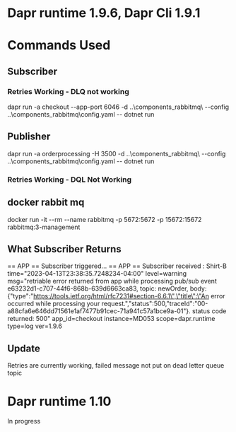 # Dapr runtime 1.9.6, Dapr Cli 1.9.1
# Commands Used
## Subscriber
### Retries Working - DLQ not working
dapr run -a checkout --app-port 6046 -d ..\components_rabbitmq\ --config ..\components_rabbitmq\config.yaml  -- dotnet run
## Publisher
dapr run -a orderprocessing -H 3500 -d ..\components_rabbitmq\ --config ..\components_rabbitmq\config.yaml  -- dotnet run
### Retries Working - DQL Not Working
## docker rabbit mq
docker run -it --rm --name rabbitmq -p 5672:5672 -p 15672:15672 rabbitmq:3-management

## What Subscriber Returns
== APP == Subscriber triggered...
== APP == Subscriber received : Shirt-B
time="2023-04-13T23:38:35.7248234-04:00" level=warning msg="retriable error returned from app while processing pub/sub event e63232d1-c707-44f6-868b-639d6663ca83, topic: newOrder, body: {\"type\":\"https://tools.ietf.org/html/rfc7231#section-6.6.1\",\"title\":\"An error occurred while processing your request.\",\"status\":500,\"traceId\":\"00-a88cfa6e646dd71561e1af7477b91cec-71a941c57a1bce9a-01\"}. status code returned: 500" app_id=checkout instance=MD053 scope=dapr.runtime type=log ver=1.9.6

## Update
Retries are currently working, failed message not put on dead letter queue topic


# Dapr runtime 1.10
In progress